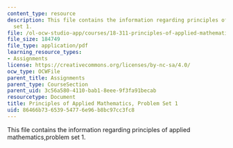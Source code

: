 ```yaml
---
content_type: resource
description: This file contains the information regarding principles of applied mathematics,problem
  set 1.
file: /ol-ocw-studio-app/courses/18-311-principles-of-applied-mathematics-spring-2014/86466b73653954776e96b8bc97cc3fc8_MIT18_311S14_ProblemSet1.pdf
file_size: 184749
file_type: application/pdf
learning_resource_types:
- Assignments
license: https://creativecommons.org/licenses/by-nc-sa/4.0/
ocw_type: OCWFile
parent_title: Assignments
parent_type: CourseSection
parent_uid: 3c56a580-4110-bab1-8eee-9f3fa91becab
resourcetype: Document
title: Principles of Applied Mathematics, Problem Set 1
uid: 86466b73-6539-5477-6e96-b8bc97cc3fc8
---
```

This file contains the information regarding principles of applied mathematics,problem set 1.